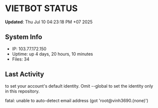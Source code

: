 # VIETBOT STATUS
**Updated**: Thu Jul 10 04:23:18 PM +07 2025

## System Info
- IP: 103.77.172.150
- Uptime: up 4 days, 20 hours, 10 minutes
- Files: 34

## Last Activity

to set your account's default identity.
Omit --global to set the identity only in this repository.

fatal: unable to auto-detect email address (got 'root@vinh3690.(none)')
